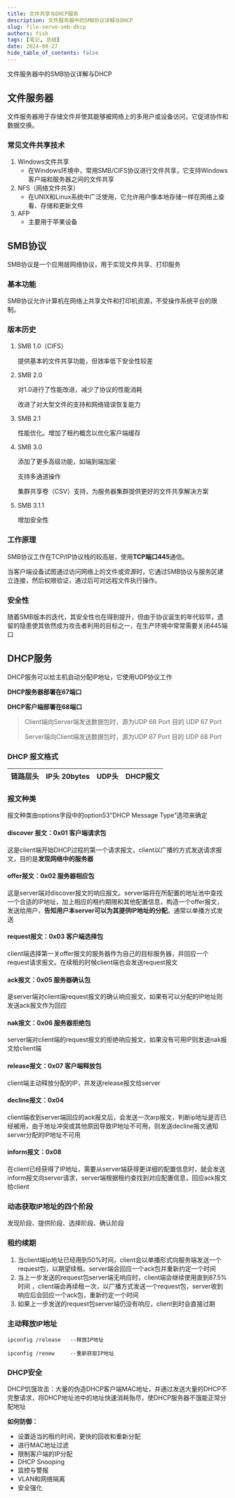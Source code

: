 ```yaml
---
title: 文件共享与DHCP服务
description: 文件服务器中的SMB协议详解与DHCP
slug: file-serve-smb-dhcp
authors: fish
tags: [笔记, 总结]
date: 2024-08-27
hide_table_of_contents: false
---
```


文件服务器中的SMB协议详解与DHCP

<!-- truncate -->

## 文件服务器

文件服务器用于存储文件并使其能够被网络上的多用户或设备访问，它促进协作和数据交换。

### 常见文件共享技术

1. Windows文件共享
   - 在Windows环境中，常用SMB/CIFS协议进行文件共享，它支持Windows客户端和服务器之间的文件共享
2. NFS（网络文件共享）
   - 在UNIX和Linux系统中广泛使用，它允许用户像本地存储一样在网络上查看、存储和更新文件
3. AFP
   - 主要用于苹果设备

## SMB协议

SMB协议是一个应用层网络协议，用于实现文件共享、打印服务

### 基本功能

SMB协议允许计算机在网络上共享文件和打印机资源，不受操作系统平台的限制。

### 版本历史

1. SMB 1.0（CIFS）

   提供基本的文件共享功能，但效率低下安全性较差

2. SMB 2.0

   对1.0进行了性能改进，减少了协议的性能消耗

   改进了对大型文件的支持和网络错误恢复能力

3. SMB 2.1

   性能优化。增加了租约概念以优化客户端缓存

4. SMB 3.0

   添加了更多高级功能，如端到端加密

   支持多通道操作

   集群共享卷（CSV）支持，为服务器集群提供更好的文件共享解决方案

5. SMB 3.1.1

   增加安全性

### 工作原理

SMB协议工作在TCP/IP协议栈的较高层，使用**TCP端口445**通信。

当客户端设备试图通过访问网络上的文件或资源时，它通过SMB协议与服务区建立连接，然后权限验证，通过后可对远程文件执行操作。

### 安全性

随着SMB版本的迭代，其安全性也在得到提升，但由于协议诞生的年代较早，遗留的隐患使其依然成为攻击者利用的目标之一，在生产环境中常常需要关闭445端口

## DHCP服务

DHCP服务可以给主机自动分配IP地址，它使用UDP协议工作

**DHCP服务器部署在67端口**

**DHCP客户端部署在68端口**

> Client端向Server端发送数据包时，源为UDP 68 Port	目的 UDP 67 Port
>
> Server端向Client端发送数据包时，源为UDP 67 Port	目的 UDP 68 Port

### DHCP 报文格式

| 链路层头 | IP头 20bytes | UDP头 | DHCP报文 |
| -------- | ------------ | ----- | -------- |

### 报文种类

报文种类由options字段中的option53“DHCP Message Type”选项来确定

#### discover 报文：0x01 客户端请求包

这是client端开始DHCP过程的第一个请求报文，client以广播的方式发送请求报文，目的是**发现网络中的服务器**

#### offer报文：0x02 服务器相应包

这是server端对discover报文的响应报文。server端将在所配置的地址池中查找一个合适的IP地址，加上相应的租约期限和其他配置信息，构造一个offer报文，发送给用户，**告知用户本server可以为其提供IP地址的分配**。通常以单播方式发送

#### request报文：0x03 客户端选择包

client端选择第一关offer报文的服务器作为自己的目标服务器，并回应一个request请求报文。在续租的时候client端也会发送request报文

#### ack报文：0x05 服务器确认包

是server端对client端request报文的确认响应报文，如果有可以分配的IP地址则发送ack报文作为回应

#### nak报文：0x06 服务器拒绝包

server端对client端的request报文的拒绝响应报文，如果没有可用IP则发送nak报文给client端

#### release报文：0x07 客户端释放包

client端主动释放分配的IP，并发送release报文给server

#### decline报文：0x04

client端收到server端回应的ack报文后，会发送一次arp报文，判断ip地址是否已经被用，由于地址冲突或其他原因导致IP地址不可用，则发送decline报文通知server分配的IP地址不可用

#### inform报文：0x08

在client已经获得了IP地址，需要从server端获得更详细的配置信息时，就会发送inform报文向server请求，server端根据租约查找到对应配置信息，回应ack报文给client

### 动态获取IP地址的四个阶段

发现阶段、提供阶段、选择阶段、确认阶段

### 租约续期

1. 当client端ip地址已经用到50%时间，client会以单播形式向服务端发送一个request包，以期望续租。server端会回应一个ack包并重新约定一个时间
2. 当上一步发送的request包server端无响应时，client端会继续使用直到87.5%时间 ，client端会再续租一次，以广播方式发送一个request包，server收到响应后会回应一个ack包，重新约定一个时间
3. 如果上一步发送的request包server端仍没有响应，client到时会直接过期

### 主动释放IP地址

```
ipconfig /release   --释放IP地址

ipconfig /renew     --重新获取IP地址
```

### DHCP安全

DHCP饥饿攻击：大量的伪造DHCP客户端MAC地址，并通过发送大量的DHCP不完整请求，将DHCP地址池中的地址快速消耗殆尽，使DHCP服务器不饿能正常分配地址

**如何防御：**

- 设置适当的租约时间，更快的回收和重新分配
- 进行MAC地址过滤
- 限制客户端的IP分配
- DHCP Snooping
- 监控与警报
- VLAN和网络隔离
- 安全强化
